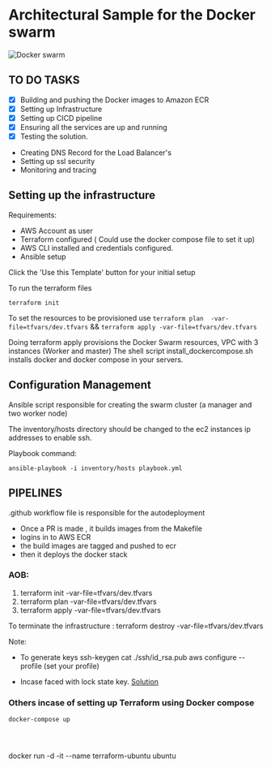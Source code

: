 # Architectural Sample for the Docker swarm

![Docker swarm](backend-everyshilling-Terraform/blob/swarm/templates/Capture1.JPG)


## TO DO TASKS
- [x] Building and pushing the Docker images to Amazon ECR
- [x] Setting up Infrastructure
- [x] Setting up  CICD pipeline
- [x] Ensuring all the services are up and running
- [x] Testing the solution.
-  Creating DNS Record for the  Load Balancer's
- Setting up ssl security
- Monitoring and tracing

## Setting up the infrastructure

Requirements:
- AWS Account as user
- Terraform configured ( Could use the docker compose file to set it up)
- AWS CLI installed and credentials configured.
- Ansible setup

 Click the 'Use this Template' button for your initial setup

 To run the terraform files
 ```
terraform init
 ```
To set the resources to be provisioned use
``` terraform plan  -var-file=tfvars/dev.tfvars ```
 &&
``` terraform apply -var-file=tfvars/dev.tfvars ```

Doing terraform apply provisions the Docker Swarm resources, VPC with 3 instances (Worker and master)
The shell script install_dockercompose.sh installs docker and docker compose in your servers.

## Configuration Management

Ansible script responsible for creating the swarm cluster (a manager and two worker node)

The inventory/hosts directory should be changed to the ec2 instances ip addresses to enable ssh.

 Playbook command:

 ```
 ansible-playbook -i inventory/hosts playbook.yml
 ```

## PIPELINES
.github workflow file is responsible for the autodeployment
- Once a PR is made , it builds images from the Makefile
- logins in to AWS ECR
- the build images are tagged and pushed to ecr
- then it deploys the docker stack



### AOB:

 1. terraform init -var-file=tfvars/dev.tfvars
 2. terraform plan  -var-file=tfvars/dev.tfvars
 3. terraform apply -var-file=tfvars/dev.tfvars

To terminate the infrastructure :
terraform destroy -var-file=tfvars/dev.tfvars


Note:
- To generate keys
ssh-keygen
cat ./ssh/id_rsa.pub
aws configure --profile (set your profile)

- Incase faced with lock state key. [Solution](https://stackoverflow.com/questions/62189825/terraform-error-acquiring-the-state-lock-conditionalcheckfailedexception)


















### Others incase of setting up Terraform using Docker compose
```docker-compose up ```

```docker-compose run --rm tf init
```

```docker compose run --rm tf fmt
```

```docker-compose run --rm tf validate
```


docker run -d -it --name terraform-ubuntu ubuntu


